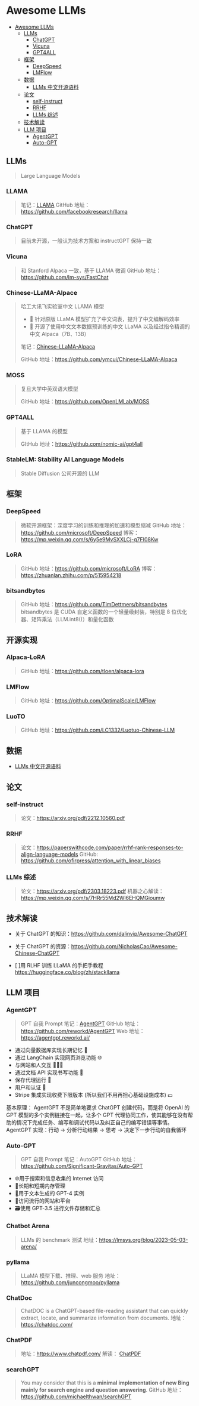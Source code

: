 # Awesome LLMs
- [Awesome LLMs](#awesome-llms)
  - [LLMs](#llms)
    - [ChatGPT](#chatgpt)
    - [Vicuna](#vicuna)
    - [GPT4ALL](#gpt4all)
  - [框架](#框架)
    - [DeepSpeed](#deepspeed)
    - [LMFlow](#lmflow)
  - [数据](#数据)
    - [LLMs 中文开源语料](#llms-中文开源语料)
  - [论文](#论文)
    - [self-instruct](#self-instruct)
    - [RRHF](#rrhf)
    - [LLMs 综述](#llms-综述)
  - [技术解读](#技术解读)
  - [LLM 项目](#llm-项目)
    - [AgentGPT](#agentgpt)
    - [Auto-GPT](#auto-gpt)

## LLMs

> Large Language Models

### LLAMA

> 笔记：[LLAMA](../论文/LLMs/LLAMA.md)
> GitHub 地址：https://github.com/facebookresearch/llama



### ChatGPT

> 目前未开源，一般认为技术方案和 instructGPT 保持一致



### Vicuna

> 和 Stanford Alpaca 一致，基于 LLAMA 微调
> GitHub 地址：https://github.com/lm-sys/FastChat



### Chinese-LLaMA-Alpace

> 哈工大讯飞实验室中文 LLAMA 模型
>
> - 🚀 针对原版 LLaMA 模型扩充了中文词表，提升了中文编解码效率
> - 🚀 开源了使用中文文本数据预训练的中文 LLaMA 以及经过指令精调的中文 Alpaca（7B、13B）
>
> 笔记：[Chinese-LLaMA-Alpaca](../论文/LLMs/Chinese-LLaMA-Alpaca.md)
>
> GitHub 地址：https://github.com/ymcui/Chinese-LLaMA-Alpaca



### MOSS

> 复旦大学中英双语大模型
>
> GitHub 地址：https://github.com/OpenLMLab/MOSS



### GPT4ALL

> 基于 LLAMA 的模型
> 
> GItHub 地址：https://github.com/nomic-ai/gpt4all



### StableLM: Stability AI Language Models

> Stable Diffusion 公司开源的 LLM



## 框架

### DeepSpeed
> 微软开源框架：深度学习的训练和推理的加速和模型缩减
> GitHub 地址：https://github.com/microsoft/DeepSpeed
> 博客：https://mp.weixin.qq.com/s/6y5e9MvSXXLCj-q7FI08Kw

### LoRA
> GitHub 地址：https://github.com/microsoft/LoRA
> 博客：https://zhuanlan.zhihu.com/p/515954218

### bitsandbytes
> GitHub 地址：https://github.com/TimDettmers/bitsandbytes
> bitsandbytes 是 CUDA 自定义函数的一个轻量级封装，特别是 8 位优化器、矩阵乘法（LLM.int8()）和量化函数


## 开源实现

### Alpaca-LoRA
> GitHub 地址：https://github.com/tloen/alpaca-lora

### LMFlow
> GitHub 地址：https://github.com/OptimalScale/LMFlow

### LuoTO
> GitHub 地址：https://github.com/LC1332/Luotuo-Chinese-LLM
> 


## 数据

- [LLMs 中文开源语料](LLMs中文开源语料.md)


## 论文

### self-instruct

> 论文：https://arxiv.org/pdf/2212.10560.pdf



### RRHF

> 论文：https://paperswithcode.com/paper/rrhf-rank-responses-to-align-language-models
> GitHub: https://github.com/ofirpress/attention_with_linear_biases



### LLMs 综述

>论文：https://arxiv.org/pdf/2303.18223.pdf
>机器之心解读：https://mp.weixin.qq.com/s/7HRr55Md2Wl6EHQMGioumw




## 技术解读

- 关于 ChatGPT 的知识：https://github.com/dalinvip/Awesome-ChatGPT
- 关于 ChatGPT 的资源：https://github.com/NicholasCao/Awesome-Chinese-ChatGPT

- [ ]用 RLHF 训练 LLaMA 的手把手教程 https://huggingface.co/blog/zh/stackllama

## LLM 项目

### AgentGPT

> GPT 自我 Prompt
> 笔记：[AgentGPT](awesome_llm_projects/agentgpt.md)
> GitHub 地址：https://github.com/reworkd/AgentGPT
> Web 地址：https://agentgpt.reworkd.ai/

- 通过向量数据库实现长期记忆 🧠
- 通过 LangChain 实现网页浏览功能 🌐
- 与网站和人交互 👨‍👩‍👦
- 通过文档 API 实现书写功能 📄
- 保存代理运行 💾
- 用户和认证 🔐
- Stripe 集成实现收费下限版本 (所以我们不用再担心基础设施成本) 💵

基本原理：
AgentGPT 不是简单地要求 ChatGPT 创建代码，而是将 OpenAI 的 GPT 模型的多个实例链接在一起，让多个 GPT 代理协同工作，使其能够在没有帮助的情况下完成任务、编写和调试代码以及纠正自己的编写错误等事情。
AgentGPT 实现：行动 -> 分析行动结果 -> 思考 -> 决定下一步行动的自我循环


### Auto-GPT

>GPT 自我 Prompt 
>笔记：AutoGPT
>GitHub 地址：https://github.com/Significant-Gravitas/Auto-GPT

- 🌐用于搜索和信息收集的 Internet 访问
- 💾长期和短期内存管理
- 🧠用于文本生成的 GPT-4 实例
- 🔗访问流行的网站和平台
- 🗃️使用 GPT-3.5 进行文件存储和汇总


### Chatbot Arena

> LLMs 的 benchmark 测试
> 地址：https://lmsys.org/blog/2023-05-03-arena/



### pyllama

> LLaMA 模型下载、推理、web 服务
> 地址：https://github.com/juncongmoo/pyllama


### ChatDoc

>ChatDOC is a ChatGPT-based file-reading assistant that can quickly extract, locate, and summarize information from documents.
>地址：https://chatdoc.com/


### ChatPDF

> 地址：https://www.chatpdf.com/
> 解读： [ChatPDF](awesome_llm_projects/ChatPDF.md)


### searchGPT

> You may consider that this is a **minimal implementation of new Bing mainly for search engine and question answering**.
> GitHub 地址：https://github.com/michaelthwan/searchGPT



